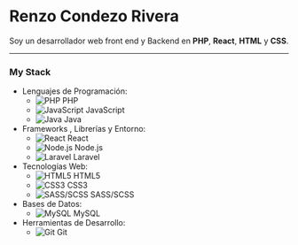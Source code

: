 # Renzo Condezo Rivera

Soy un desarrollador web front end y Backend en 
**PHP**, 
**React**, 
**HTML** y **CSS**.

---
### My Stack
- Lenguajes de Programación: 
  - ![PHP](https://img.icons8.com/color/48/000000/php.png) PHP
  - ![JavaScript](https://img.icons8.com/color/48/000000/javascript.png) JavaScript
  - ![Java](https://img.icons8.com/color/48/000000/java-coffee-cup-logo.png) Java
- Frameworks ,  Librerías y Entorno: 
  - ![React](https://img.icons8.com/ultraviolet/40/000000/react.png) React
  - ![Node.js](https://img.icons8.com/color/48/000000/nodejs.png) Node.js
  - ![Laravel](https://img.icons8.com/fluent/48/000000/laravel.png) Laravel
- Tecnologías Web: 
  - ![HTML5](https://img.icons8.com/color/48/000000/html-5.png) HTML5
  - ![CSS3](https://img.icons8.com/color/48/000000/css3.png) CSS3
  - ![SASS/SCSS](https://img.icons8.com/color/48/000000/sass.png) SASS/SCSS
- Bases de Datos: 
  - ![MySQL](https://img.icons8.com/ios-filled/50/000000/mysql-logo.png) MySQL
- Herramientas de Desarrollo: 
  - ![Git](https://img.icons8.com/color/48/000000/git.png) Git

